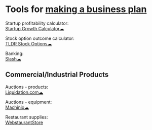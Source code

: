 
# Tools for [making a business plan](https://notageni.us/entrepreneur-plan/)

Startup profitability calculator:  
[Startup Growth Calculator☁](http://growth.tlb.org/#)

Stock option outcome calculator:  
[TLDR Stock Options☁](https://tldroptions.io/)

Banking:  
[Slash☁](https://www.joinslash.com/)

## Commercial/Industrial Products

Auctions - products:  
[Liquidation.com☁](https://www.liquidation.com)

Auctions - equipment:  
[Machinio☁](https://www.machinio.com/)

Restaurant supplies:  
[WebstaurantStore](https://www.webstaurantstore.com/)
